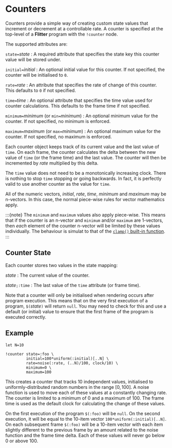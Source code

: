 
# Counters

Counters provide a simple way of creating custom state values that increment
or decrement at a controllable rate. A counter is specified at the top-level
of a **Flitter** program with the `!counter` node.

The supported attributes are:

`state=`*state*
: A required attribute that specifies the state key this counter value will be
stored under.

`initial=`*initial*
: An optional initial value for this counter. If not specified, the counter will
be initialised to `0`.

`rate=`*rate*
: An attribute that specifies the rate of change of this counter. This defaults
to `0` if not specified.

`time=`*time*
: An optional attribute that specifies the time value used for counter
calculations. This defaults to the frame time if not specified.

`minimum=`*minimum* (or `min=`*minimum*)
: An optional minimum value for the counter. If not specified, no minimum is
enforced.

`maximum=`*maximum* (or `max=`*minimum*)
: An optional maximum value for the counter. If not specified, no maximum is
enforced.

Each counter object keeps track of its current value and the last value of
`time`. On each frame, the counter calculates the delta between the new value
of `time` (or the frame time) and the last value. The counter will then be
incremented by *rate* multiplied by this delta.

The `time` value does not need to be a monotonically increasing clock. There
is nothing to stop `time` stopping or going backwards. In fact, it is perfectly
valid to use another counter as the value for `time`.

All of the numeric vectors, *initial*, *rate*, *time*, *minimum* and *maximum*
may be n-vectors. In this case, the normal piece-wise rules for vector
mathematics apply.

:::{note}
The `minimum` and `maximum` values also apply piece-wise. This means that if
the counter is an n-vector and `minimum` and/or `maximum` are 1-vectors, then
*each* element of the counter n-vector will be limited by these values
individually. The behaviour is simulat to that of the [`clamp()` built-in
function](builtins.md#mathematical-functions).
:::

## Counter State

Each counter stores two values in the state mapping:

*state*
: The current value of the counter.

*state*`;:time`
: The last value of the `time` attribute (or frame time).

Note that a counter will only be initialised when rendering occurs after
program execution. This means that on the very first execution of a program,
`$(`*state*`)` will return `null`. You may need to check for this and use a
default (or initial) value to ensure that the first frame of the program is
executed correctly.

## Example

```flitter
let N=10

!counter state=:foo \
         initial=100*uniform(:initial)[..N] \
         rate=noise(:rate, (..N)/100, clock/10) \
         minimum=0 \
         maximum=100
```

This creates a counter that tracks 10 independent values, initialised to
uniformly-distributed random numbers in the range $[0,100]$. A noise function is
used to move each of these values at a constantly changing rate. The counter is
limited to a minimum of $0$ and a maximum of $100$. The frame time is used as
the default clock for calculating the change of these values.

On the first execution of the program `$(:foo)` will be `null`. On the second
execution, it will be equal to the 10-item vector `100*uniform(:initial)[..N]`.
On each subsequent frame `$(:foo)` will be a 10-item vector with each item
slightly different to the previous frame by an amount related to the noise
function and the frame time delta. Each of these values will never go below $0$
or above $100$.
